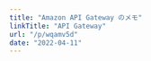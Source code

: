 ```yaml
---
title: "Amazon API Gateway のメモ"
linkTitle: "API Gateway"
url: "/p/wqamv5d"
date: "2022-04-11"
---
```


